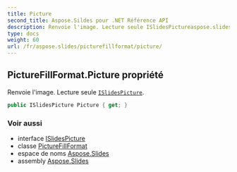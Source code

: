 ```yaml
---
title: Picture
second_title: Aspose.Sildes pour .NET Référence API
description: Renvoie l'image. Lecture seule ISlidesPictureaspose.slides/islidespicture.
type: docs
weight: 60
url: /fr/aspose.slides/picturefillformat/picture/
---
```


## PictureFillFormat.Picture propriété

Renvoie l'image. Lecture seule [`ISlidesPicture`](../../islidespicture).

```csharp
public ISlidesPicture Picture { get; }
```

### Voir aussi

* interface [ISlidesPicture](../../islidespicture)
* classe [PictureFillFormat](../../picturefillformat)
* espace de noms [Aspose.Slides](../../picturefillformat)
* assembly [Aspose.Slides](../../../)

<!-- DO NOT EDIT: généré par xmldocmd pour Aspose.Slides.dll -->